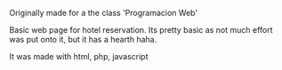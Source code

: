 Originally made for a the class 'Programacion Web'

Basic web page for hotel reservation.
Its pretty basic as not much effort was put onto it, but it has a hearth haha.

It was made with html, php, javascript
